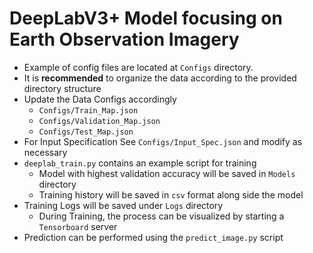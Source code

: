 # DeepLabV3+ Model focusing on Earth Observation Imagery

* Example of config files are located at `Configs` directory.
* It is **recommended** to organize the data according to the provided directory structure
* Update the Data Configs accordingly
	+ `Configs/Train_Map.json`
	+ `Configs/Validation_Map.json`
	+ `Configs/Test_Map.json`
* For Input Specification See `Configs/Input_Spec.json` and modify as necessary
* `deeplab_train.py` contains an example script for training
	+ Model with highest validation accuracy will be saved in `Models` directory
	+ Training history will be saved in `csv` format along side the model
* Training Logs will be saved under `Logs` directory
	+ During Training, the process can be visualized by starting a `Tensorboard` server
* Prediction can be performed using the `predict_image.py` script
